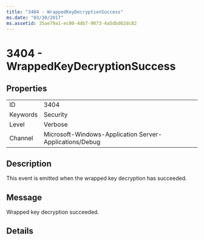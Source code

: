 ```yaml
---
title: "3404 - WrappedKeyDecryptionSuccess"
ms.date: "03/30/2017"
ms.assetid: 35ae79a1-ec00-4db7-9073-4a5dbd62dc82
---
```

# 3404 - WrappedKeyDecryptionSuccess
## Properties  
  
|||  
|-|-|  
|ID|3404|  
|Keywords|Security|  
|Level|Verbose|  
|Channel|Microsoft-Windows-Application Server-Applications/Debug|  
  
## Description  
 This event is emitted when the wrapped key decryption has succeeded.  
  
## Message  
 Wrapped key decryption succeeded.  
  
## Details
